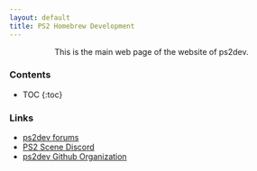 ```yaml
---
layout: default
title: PS2 Homebrew Development
---
```


<div align="center">This is the main web page of the website of ps2dev.</div>

### Contents
* TOC
{:toc}

### Links
* [ps2dev forums](https://forums.ps2dev.org/)
* [PS2 Scene Discord](https://discord.gg/Bd3A7v8)
* [ps2dev Github Organization](https://github.com/ps2dev)  
